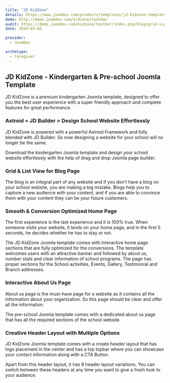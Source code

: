 ```yaml
---
title: "JD KidZone"
details: https://www.joomdev.com/products/templates/jd-kidzone-template
demo: http://demo.joomdev.com/kidzone/toolbar
audit: https://demo.joomdev.com/kidzone/toolbar/index.php/blog/grid-view
date: 2019-03-02

provider:
  - JoomDev

archetype:
  - Caregiver
---
```


## JD KidZone - Kindergarten & Pre-school Joomla Template

JD KidZone is a premium kindergarten Joomla template, designed to offer you the best user experience with a super friendly approach and complete features for great performance.

### Astroid + JD Builder = Design School Website Effortlessly

JD KidZone is powered with a powerful Astroid Framework and fully blended with JD Builder. So now designing a website for your school will no longer be the same.

Download the kindergarten Joomla template and design your school website effortlessly with the help of drag and drop Joomla page builder.

### Grid & List View for Blog Page

The blog is an integral part of any website and if you don’t have a blog on your school website, you are making a big mistake. Blogs help you to capture a new audience with your content, and if you are able to convince them with your content they can be your future customers.

### Smooth & Conversion Optimized Home Page

The first experience is the last experience and it is 100% true. When someone visits your website, it lands on your home page, and in the first 5 seconds, he decides whether he has to stay or not.

The JD KidZone Joomla template comes with interactive home page sections that are fully optimized for the conversions. The template welcomes users with an attractive banner and followed by about us, number stats and clear information of school programs. The page has proper sections for the School activities, Events, Gallery, Testimonial and Branch addresses.

### Interactive About Us Page

About us page is the must-have page for a website as it contains all the information about your organization. So this page should be clear and offer all the information.

The pre-school Joomla template comes with a dedicated about us page that has all the required sections of the school website.

### Creative Header Layout with Multiple Options

JD KidZone Joomla template comes with a create header layout that has logo placement in the center and has a top topbar where you can showcase your contact information along with a CTA Button.

Apart from this header layout, it has 8 header layout variations. You can switch between these headers at any time you want to give a fresh look to your audience.

